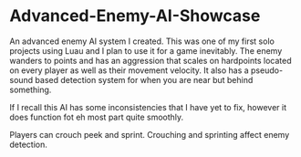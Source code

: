 # Advanced-Enemy-AI-Showcase

An advanced enemy AI system I created. This was one of my first solo projects using Luau and I plan to use it for a game inevitably. The enemy wanders to points and has an aggression that scales on hardpoints located on every player as well as their movement velocity. It also has a pseudo-sound based detection system for when you are near but behind something.

If I recall this AI has some inconsistencies that I have yet to fix, however it does function fot eh most part quite smoothly.

Players can crouch peek and sprint. Crouching and sprinting affect enemy detection.
